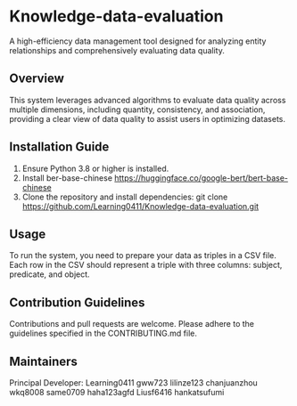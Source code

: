 # Knowledge-data-evaluation
A high-efficiency data management tool designed for analyzing entity relationships and comprehensively evaluating data quality.
## Overview
This system leverages advanced algorithms to evaluate data quality across multiple dimensions, including quantity, consistency, and association, providing a clear view of data quality to assist users in optimizing datasets.
## Installation Guide
1. Ensure Python 3.8 or higher is installed.
2. Install ber-base-chinese https://huggingface.co/google-bert/bert-base-chinese
3. Clone the repository and install dependencies: git clone https://github.com/Learning0411/Knowledge-data-evaluation.git
## Usage
To run the system, you need to prepare your data as triples in a CSV file. Each row in the CSV should represent a triple with three columns: subject, predicate, and object.
## Contribution Guidelines
Contributions and pull requests are welcome. Please adhere to the guidelines specified in the CONTRIBUTING.md file.

## Maintainers
Principal Developer: Learning0411 gww723 lilinze123 chanjuanzhou wkq8008 same0709 haha123agfd Liusf6416 hankatsufumi
